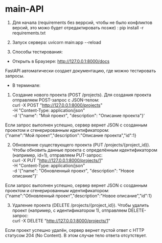 # main-API

1. Для начала (requirements без веррсий, чтобы не было конфликтов версий, это можо будет отредактировать позже) :
pip install -r requirements.txt 

2. Запуск сервера:
uvicorn main:app --reload

3. Способы тестирования:
- Открыть в Браузере:
http://127.0.0.1:8000/docs

FastAPI автоматически создает документацию, где можно тестировать запросы.
- В терминале:

1. Создание нового проекта (POST /projects). Для создания проекта отправляем POST-запрос с JSON-телом: \
curl -X POST "http://127.0.0.1:8000/projects" \
     -H "Content-Type: application/json" \
     -d '{"name": "Мой проект", "description": "Описание проекта"}'

Если запрос выполнен успешно, сервер вернет JSON с созданным проектом и сгенерированным идентификатором: \
{"name":"Мой проект","description":"Описание проекта","id":1}


2. Обновление существующего проекта (PUT /projects/{project_id}). Чтобы обновить данные проекта с определённым идентификатором (например, id=1), отправляем PUT-запрос: \
curl -X PUT "http://127.0.0.1:8000/projects/1" \
     -H "Content-Type: application/json" \
     -d '{"name": "Обновленный проект", "description": "Новое описание"}'

Если запрос выполнен успешно, сервер вернет JSON с созданным проектом и сгенерированным идентификатором: \
{"name":"Обновленный проект","description":"Новое описание","id":1}


3. Удаление проекта (DELETE /projects/{project_id}). Чтобы удалить проект (например, с идентификатором 1), отправляем DELETE-запрос: \
curl -X DELETE "http://127.0.0.1:8000/projects/1"

Если проект успешно удалён, сервер вернет пустой ответ с HTTP статусом 204 (No Content). В этом случае тело ответа отсутствует.

